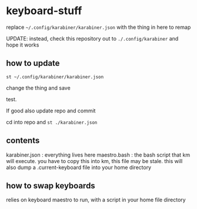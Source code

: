 # keyboard-stuff

replace `~/.config/karabiner/karabiner.json` with the thing in here to remap

UPDATE: instead, check this repository out to `./.config/karabiner` and hope it works

## how to update

`st ~/.config/karabiner/karabiner.json`

change the thing and save

test.

If good also update repo and commit

cd into repo and
`st ./karabiner.json`

## contents
karabiner.json : everything lives here
maestro.bash : the bash script that km will execute. you have to copy this into km, this file may be stale.
  this will also dump a .current-keyboard file into your home directory

## how to swap keyboards
relies on keyboard maestro to run, with a script in your home file directory
